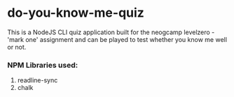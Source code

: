 # do-you-know-me-quiz
This is a NodeJS CLI quiz application built for the neogcamp levelzero - 'mark one' assignment and can be played to test whether you know me well or not.

### NPM Libraries used:
1. readline-sync
1. chalk